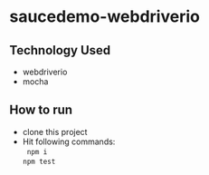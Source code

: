 # saucedemo-webdriverio
## Technology Used
- webdriverio
- mocha
## How to run
- clone this project
- Hit following commands:\
``` npm i``` \
``` npm test ```
